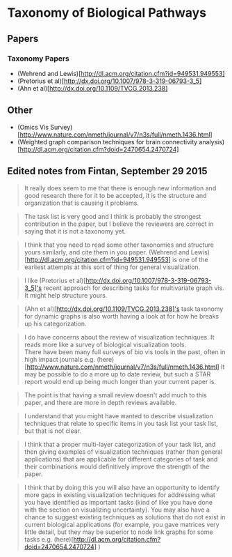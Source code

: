 # Taxonomy of Biological Pathways

## Papers
### Taxonomy Papers
- (Wehrend and Lewis)[http://dl.acm.org/citation.cfm?id=949531.949553]
- (Pretorius et al)[http://dx.doi.org/10.1007/978-3-319-06793-3_5]
- (Ahn et al)[http://dx.doi.org/10.1109/TVCG.2013.238]

## Other
- (Omics Vis Survey)[http://www.nature.com/nmeth/journal/v7/n3s/full/nmeth.1436.html]
- (Weighted graph comparison techniques for brain connectivity analysis)[http://dl.acm.org/citation.cfm?doid=2470654.2470724]

## Edited notes from Fintan, September 29 2015

> It really does seem to me that there is enough new information and good research there for it to be accepted, it is the structure and organization that is causing it problems.

> The task list is very good and I think is probably the strongest contribution in the paper, but I believe the reviewers are correct in saying that it is not a taxonomy yet.

> I think that you need to read some other taxonomies and structure yours similarly, and cite them in you paper. (Wehrend and Lewis)[http://dl.acm.org/citation.cfm?id=949531.949553] is one of the earliest attempts at this sort of thing for general visualization.

> I like (Pretorius et al)[http://dx.doi.org/10.1007/978-3-319-06793-3_5]'s
recent approach for describing tasks for multivariate graph vis.
It might help structure yours.

> (Ahn et al)[http://dx.doi.org/10.1109/TVCG.2013.238]'s task taxonomy
for dynamic graphs is also worth having a look at for how he breaks
up his categorization.

> I do have concerns about the review of visualization techniques.
It reads more like a survey of biological visualization tools.  
There have been many full surveys of bio vis tools in the past,
often in high impact journals e.g. (here)[http://www.nature.com/nmeth/journal/v7/n3s/full/nmeth.1436.html]
It may be possible to do a more up to date  review,
but such a STAR report would end up being
much longer than your current paper is.

> The point is that having a small review doesn't add much to this paper,
and there are more in depth reviews available.

> I understand that you might have wanted to describe visualization techniques
that relate to specific items in you task list your task list,
but that is not clear.

> I think that a proper multi-layer categorization of your task list,
and then giving examples of visualization techniques
(rather than general applications)
that are applicable for different categories of task
and their combinations would definitively improve the strength of the paper.

> I think that by doing this you will also have an opportunity to identify more
gaps in existing visualization techniques for addressing what you have
identified as important tasks
(kind of like you have done with the section on visualizing uncertainty).
You may also have a chance to suggest existing techniques as solutions
that do not exist in current biological applications
(for example, you gave matrices very little detail,
but they may be superior to node link graphs for some tasks
e.g. (here)[http://dl.acm.org/citation.cfm?doid=2470654.2470724] )
